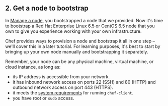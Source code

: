 ## 2. Get a node to bootstrap

In [Manage a node](/manage-a-node/rhel/), you bootstrapped a node that we provided. Now it's time to bootstrap a Red Hat Enterprise Linux 6.5 or CentOS 6.5 node that you own to give you experience working with your own infrastructure.

Chef provides ways to provision a node and bootstrap it all in one step &ndash; we'll cover this in a later tutorial. For learning purposes, it's best to start by bringing up your own node manually and bootstrapping it separately.

Remember, your node can be any physical machine, virtual machine, or cloud instance, as long as:

* its IP address is accessible from your network.
* it has inbound network access on ports 22 (SSH) and 80 (HTTP) and outbound network access on port 443 (HTTPS).
* it meets the [system requirements](https://docs.chef.io/chef_system_requirements.html#chef-client) for running `chef-client`.
* you have root or `sudo` access.
